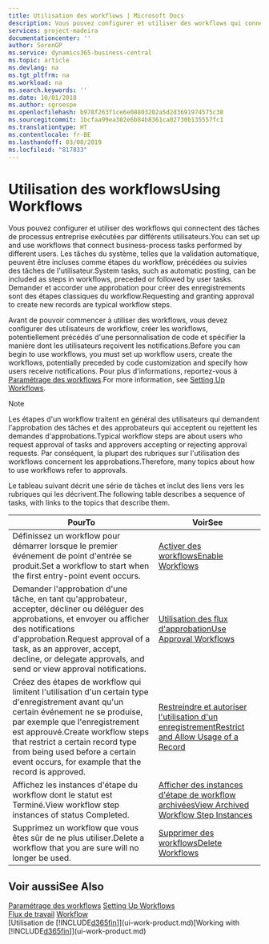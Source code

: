 ```yaml
---
title: Utilisation des workflows | Microsoft Docs
description: Vous pouvez configurer et utiliser des workflows qui connectent des tâches de processus entreprise exécutées par différents utilisateurs. Les tâches du système, telles que la validation automatique, peuvent être incluses comme étapes du workflow, précédées ou suivies des tâches de l'utilisateur. Demander et accorder une approbation pour créer des enregistrements sont des étapes classiques du workflow.
services: project-madeira
documentationcenter: ''
author: SorenGP
ms.service: dynamics365-business-central
ms.topic: article
ms.devlang: na
ms.tgt_pltfrm: na
ms.workload: na
ms.search.keywords: ''
ms.date: 10/01/2018
ms.author: sgroespe
ms.openlocfilehash: b978f263f1ce6e08803202a5d2d3691974575c38
ms.sourcegitcommit: 1bcfaa99ea302e6b84b8361ca02730b135557fc1
ms.translationtype: HT
ms.contentlocale: fr-BE
ms.lasthandoff: 03/08/2019
ms.locfileid: "817833"
---
```

# <a name="using-workflows"></a><span data-ttu-id="54d6d-105">Utilisation des workflows</span><span class="sxs-lookup"><span data-stu-id="54d6d-105">Using Workflows</span></span>
<span data-ttu-id="54d6d-106">Vous pouvez configurer et utiliser des workflows qui connectent des tâches de processus entreprise exécutées par différents utilisateurs.</span><span class="sxs-lookup"><span data-stu-id="54d6d-106">You can set up and use workflows that connect business-process tasks performed by different users.</span></span> <span data-ttu-id="54d6d-107">Les tâches du système, telles que la validation automatique, peuvent être incluses comme étapes du workflow, précédées ou suivies des tâches de l'utilisateur.</span><span class="sxs-lookup"><span data-stu-id="54d6d-107">System tasks, such as automatic posting, can be included as steps in workflows, preceded or followed by user tasks.</span></span> <span data-ttu-id="54d6d-108">Demander et accorder une approbation pour créer des enregistrements sont des étapes classiques du workflow.</span><span class="sxs-lookup"><span data-stu-id="54d6d-108">Requesting and granting approval to create new records are typical workflow steps.</span></span>  

 <span data-ttu-id="54d6d-109">Avant de pouvoir commencer à utiliser des workflows, vous devez configurer des utilisateurs de workflow, créer les workflows, potentiellement précédés d'une personnalisation de code et spécifier la manière dont les utilisateurs reçoivent les notifications.</span><span class="sxs-lookup"><span data-stu-id="54d6d-109">Before you can begin to use workflows, you must set up workflow users, create the workflows, potentially preceded by code customization and specify how users receive notifications.</span></span> <span data-ttu-id="54d6d-110">Pour plus d'informations, reportez-vous à [Paramétrage des workflows](across-set-up-workflows.md).</span><span class="sxs-lookup"><span data-stu-id="54d6d-110">For more information, see [Setting Up Workflows](across-set-up-workflows.md).</span></span>  

> [!NOTE]  
>  <span data-ttu-id="54d6d-111">Les étapes d'un workflow traitent en général des utilisateurs qui demandent l'approbation des tâches et des approbateurs qui acceptent ou rejettent les demandes d'approbations.</span><span class="sxs-lookup"><span data-stu-id="54d6d-111">Typical workflow steps are about users who request approval of tasks and approvers accepting or rejecting approval requests.</span></span> <span data-ttu-id="54d6d-112">Par conséquent, la plupart des rubriques sur l'utilisation des workflows concernent les approbations.</span><span class="sxs-lookup"><span data-stu-id="54d6d-112">Therefore, many topics about how to use workflows refer to approvals.</span></span>  

 <span data-ttu-id="54d6d-113">Le tableau suivant décrit une série de tâches et inclut des liens vers les rubriques qui les décrivent.</span><span class="sxs-lookup"><span data-stu-id="54d6d-113">The following table describes a sequence of tasks, with links to the topics that describe them.</span></span>  

|<span data-ttu-id="54d6d-114">**Pour**</span><span class="sxs-lookup"><span data-stu-id="54d6d-114">**To**</span></span>|<span data-ttu-id="54d6d-115">**Voir**</span><span class="sxs-lookup"><span data-stu-id="54d6d-115">**See**</span></span>|  
|------------|-------------|  
|<span data-ttu-id="54d6d-116">Définissez un workflow pour démarrer lorsque le premier événement de point d'entrée se produit.</span><span class="sxs-lookup"><span data-stu-id="54d6d-116">Set a workflow to start when the first entry-point event occurs.</span></span>|[<span data-ttu-id="54d6d-117">Activer des workflows</span><span class="sxs-lookup"><span data-stu-id="54d6d-117">Enable Workflows</span></span>](across-how-to-enable-workflows.md)|  
|<span data-ttu-id="54d6d-118">Demander l'approbation d'une tâche, en tant qu'approbateur, accepter, décliner ou déléguer des approbations, et envoyer ou afficher des notifications d'approbation.</span><span class="sxs-lookup"><span data-stu-id="54d6d-118">Request approval of a task, as an approver, accept, decline, or delegate approvals, and send or view approval notifications.</span></span>|[<span data-ttu-id="54d6d-119">Utilisation des flux d'approbation</span><span class="sxs-lookup"><span data-stu-id="54d6d-119">Use Approval Workflows</span></span>](across-how-use-approval-workflows.md)|  
|<span data-ttu-id="54d6d-120">Créez des étapes de workflow qui limitent l'utilisation d'un certain type d'enregistrement avant qu'un certain événement ne se produise, par exemple que l'enregistrement est approuvé.</span><span class="sxs-lookup"><span data-stu-id="54d6d-120">Create workflow steps that restrict a certain record type from being used before a certain event occurs, for example that the record is approved.</span></span>|[<span data-ttu-id="54d6d-121">Restreindre et autoriser l'utilisation d'un enregistrement</span><span class="sxs-lookup"><span data-stu-id="54d6d-121">Restrict and Allow Usage of a Record</span></span>](across-how-to-restrict-and-allow-usage-of-a-record.md)|  
|<span data-ttu-id="54d6d-122">Affichez les instances d'étape du workflow dont le statut est Terminé.</span><span class="sxs-lookup"><span data-stu-id="54d6d-122">View workflow step instances of status Completed.</span></span>|[<span data-ttu-id="54d6d-123">Afficher des instances d'étape de workflow archivées</span><span class="sxs-lookup"><span data-stu-id="54d6d-123">View Archived Workflow Step Instances</span></span>](across-how-to-view-archived-workflow-step-instances.md)|  
|<span data-ttu-id="54d6d-124">Supprimez un workflow que vous êtes sûr de ne plus utiliser.</span><span class="sxs-lookup"><span data-stu-id="54d6d-124">Delete a workflow that you are sure will no longer be used.</span></span>|[<span data-ttu-id="54d6d-125">Supprimer des workflows</span><span class="sxs-lookup"><span data-stu-id="54d6d-125">Delete Workflows</span></span>](across-how-to-delete-workflows.md)|  

## <a name="see-also"></a><span data-ttu-id="54d6d-126">Voir aussi</span><span class="sxs-lookup"><span data-stu-id="54d6d-126">See Also</span></span>  
<span data-ttu-id="54d6d-127">[Paramétrage des workflows](across-set-up-workflows.md) </span><span class="sxs-lookup"><span data-stu-id="54d6d-127">[Setting Up Workflows](across-set-up-workflows.md) </span></span>  
<span data-ttu-id="54d6d-128">[Flux de travail](across-workflow.md) </span><span class="sxs-lookup"><span data-stu-id="54d6d-128">[Workflow](across-workflow.md) </span></span>  
<span data-ttu-id="54d6d-129">[Utilisation de [!INCLUDE[d365fin](includes/d365fin_md.md)]](ui-work-product.md)</span><span class="sxs-lookup"><span data-stu-id="54d6d-129">[Working with [!INCLUDE[d365fin](includes/d365fin_md.md)]](ui-work-product.md)</span></span>

